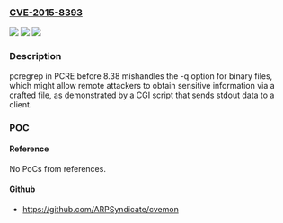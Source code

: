 ### [CVE-2015-8393](https://cve.mitre.org/cgi-bin/cvename.cgi?name=CVE-2015-8393)
![](https://img.shields.io/static/v1?label=Product&message=n%2Fa&color=blue)
![](https://img.shields.io/static/v1?label=Version&message=n%2Fa&color=blue)
![](https://img.shields.io/static/v1?label=Vulnerability&message=n%2Fa&color=brighgreen)

### Description

pcregrep in PCRE before 8.38 mishandles the -q option for binary files, which might allow remote attackers to obtain sensitive information via a crafted file, as demonstrated by a CGI script that sends stdout data to a client.

### POC

#### Reference
No PoCs from references.

#### Github
- https://github.com/ARPSyndicate/cvemon

